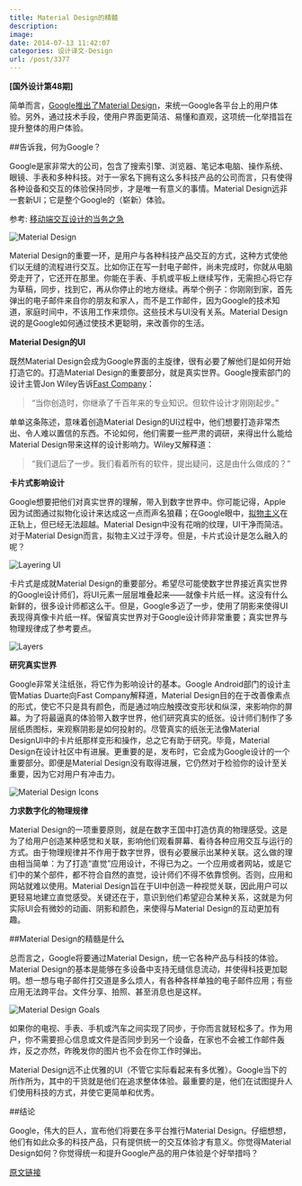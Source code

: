 ```yaml
---
title: Material Design的精髓
description: 
image: 
date: 2014-07-13 11:42:07
categories: 设计译文-Design
url: /post/3377
---
```


**[国外设计第48期]**

简单而言，[Google推出了Material Design](http://www.google.com/design/)，来统一Google各平台上的用户体验。另外，通过技术手段，使用户界面更简洁、易懂和直观，这项统一化举措旨在提升整体的用户体验。

##告诉我，何为Google？

Google是家非常大的公司，包含了搜索引擎、浏览器、笔记本电脑、操作系统、眼镜、手表和多种科技。对于一家名下拥有这么多科技产品的公司而言，只有使得各种设备和交互的体验保持同步，才是唯一有意义的事情。Material Design远非一套新UI；它是整个Google的（崭新）体验。

参考: [移动端交互设计的当务之急](http://designmodo.com/interactive-mobile-design/)

![Material Design](http://designmodo.com/wp-content/uploads/2014/07/material-design.jpg)

Material Design的重要一环，是用户与各种科技产品交互的方式，这种方式使他们以无缝的流程进行交互。比如你正在写一封电子邮件，尚未完成时，你就从电脑旁走开了，它还开在那里。你能在手表、手机或平板上继续写作，无需担心将它存为草稿，同步，找到它，再从你停止的地方继续。再举个例子：你刚刚到家，首先弹出的电子邮件来自你的朋友和家人，而不是工作邮件，因为Google的技术知道，家庭时间中，不该用工作来烦你。这些技术与UI没有关系。Material Design说的是Google如何通过使技术更聪明，来改善你的生活。

**Material Design的UI**

既然Material Design会成为Google界面的主旋律，很有必要了解他们是如何开始打造它的。打造Material Design的重要部分，就是真实世界。Google搜索部门的设计主管Jon Wiley告诉[Fast Company](http://www.fastcodesign.com/3032463/what-is-google)：

> “当你创造时，你继承了千百年来的专业知识。但软件设计才刚刚起步。”

单单这条陈述，意味着创造Material Design的UI过程中，他们想要打造非常杰出、令人难以置信的东西。不论如何，他们需要一些严肃的调研，来得出什么能给Material Design带来这样的设计影响力。Wiley又解释道：

> “我们退后了一步。我们看着所有的软件，提出疑问，这是由什么做成的？”

**卡片式影响设计**

Google想要把他们对真实世界的理解，带入到数字世界中。你可能记得，Apple因为试图通过拟物化设计来达成这一点而声名狼藉；在Google眼中，[拟物主义](http://designmodo.com/skeuomorphism-ui-design/)在正轨上，但已经无法超越。Material Design中没有花哨的纹理，UI干净而简洁。对于Material Design而言，拟物主义过于浮夸。但是，卡片式设计是怎么融入的呢？

![Layering UI](http://designmodo.com/wp-content/uploads/2014/07/layering.png)

卡片式是成就Material Design的重要部分。希望尽可能使数字世界接近真实世界的Google设计师们，将UI元素一层层堆叠起来——就像卡片纸一样。这没有什么新鲜的，很多设计师都这么干。但是，Google多迈了一步，使用了阴影来使得UI表现得真像卡片纸一样。保留真实世界对于Google设计师非常重要；真实世界与物理规律成了参考要点。

![Layers](http://designmodo.com/wp-content/uploads/2014/07/layers.png)

**研究真实世界**

Google非常关注纸张，将它作为影响设计的基本。Google Android部门的设计主管Matias Duarte向Fast Company解释道，Material Design目的在于改善像素点的形式，使它不只是具有颜色，而是通过响应触摸改变形状和纵深，来影响你的屏幕。为了将最逼真的体验带入数字世界，他们研究真实的纸张。设计师们制作了多层纸质图标，来观察阴影是如何投射的。尽管真实的纸张无法像Material DesignUI中的卡片纸那样变形和操作，总之它有助于研究。毕竟，Material Design在设计社区中有进展。更重要的是，发布时，它会成为Google设计的一个重要部分。即便是Material Design没有取得进展，它仍然对于检验你的设计至关重要，因为它对用户有冲击力。

![Material Design Icons](http://designmodo.com/wp-content/uploads/2014/07/icons.jpg)

**力求数字化的物理规律**

Material Design的一项重要原则，就是在数字王国中打造仿真的物理感受。这是为了给用户创造某种感觉和关联，影响他们观看屏幕、看待各种应用交互与运行的方式。由于物理规律并不作用于数字世界，很有必要展示出某种关联。这么做的理由相当简单：为了打造“直觉”应用设计，不得已为之。一个应用或者网站，或是它们中的某个部件，都不符合自然的直觉，设计师们不得不依靠惯例。否则，应用和网站就难以使用。Material Design旨在于UI中创造一种视觉关联，因此用户可以更轻易地建立直觉感受。关键还在于，意识到他们希望迎合某种关系，这就是为何实际UI会有微妙的动画、阴影和颜色，来使得与Material Design的互动更加有趣。

##Material Design的精髓是什么

总而言之，Google将要通过Material Design，统一它各种产品与科技的体验。Material Design的基本是能够在多设备中支持无缝信息流动，并使得科技更加聪明。想一想与电子邮件打交道是多么烦人，有各种各样单独的电子邮件应用；有些应用无法跨平台。文件分享、拍照、甚至消息也是这样。

![Material Design Goals](http://designmodo.com/wp-content/uploads/2014/07/materialdesign-goals.png)

如果你的电视、手表、手机或汽车之间实现了同步，于你而言就轻松多了。作为用户，你不需要担心信息或文件是否同步到另一个设备，在家也不会被工作邮件轰炸，反之亦然，昨晚发你的图片也不会在你工作时弹出。

Material Design远不止优雅的UI（不管它实际看起来有多优雅）。Google当下的所作所为，其中的干货就是他们在追求整体体验。最重要的是，他们在试图提升人们使用科技的方式，并使它更简单和优秀。

##结论

Google，伟大的巨人，宣布他们将要在多平台推行Material Design。仔细想想，他们有如此众多的科技产品，只有提供统一的交互体验才有意义。你觉得Material Design如何？你觉得统一和提升Google产品的用户体验是个好举措吗？

[原文链接](http://designmodo.com/material-design/)